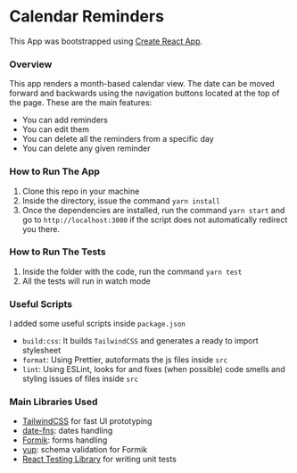 # Calendar Reminders

This App was bootstrapped using [Create React App](https://reactjs.org/docs/create-a-new-react-app.html).

### Overview

This app renders a month-based calendar view. The date can be moved forward and backwards using the navigation buttons located at the top of the page. These are the main features:

- You can add reminders
- You can edit them
- You can delete all the reminders from a specific day
- You can delete any given reminder

### How to Run The App
1. Clone this repo in your machine
2. Inside the directory, issue the command `yarn install`
3. Once the dependencies are installed, run the command `yarn start` and go to `http://localhost:3000` if the script does not automatically redirect you there.

### How to Run The Tests
1. Inside the folder with the code, run the command `yarn test`
2. All the tests will run in watch mode

### Useful Scripts

I added some useful scripts inside `package.json`
- `build:css`: It builds `TailwindCSS` and generates a ready to import stylesheet
- `format`: Using Prettier, autoformats the js files inside `src`
- `lint`: Using ESLint, looks for and fixes (when possible) code smells and styling issues of files inside `src`


### Main Libraries Used
- [TailwindCSS](https://tailwindcss.com/) for fast UI prototyping
- [date-fns](https://date-fns.org/): dates handling
- [Formik](https://formik.org/): forms handling
- [yup](https://github.com/jquense/yup): schema validation for Formik
- [React Testing Library](https://testing-library.com/docs/react-testing-library/intro) for writing unit tests
